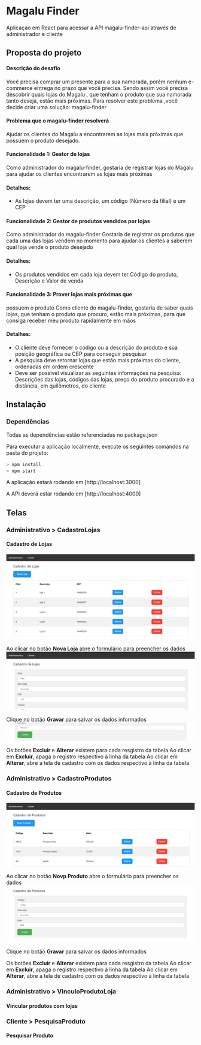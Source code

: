 # Magalu Finder

Aplicaçao em React para acessar a API magalu-finder-api através de administrador e cliente

## Proposta do projeto
#### Descrição do desafio
Você precisa comprar um presente para a sua namorada, porém nenhum
e-commerce entrega no prazo que você precisa. Sendo assim você precisa
descobrir quais lojas do Magalu , que tenham o produto que sua namorada tanto
deseja, estão mais próximas. Para resolver este problema ,você decide criar uma
solução: magalu-finder

#### Problema que o magalu-finder resolverá
Ajudar os clientes do Magalu a encontrarem as lojas mais próximas que possuem o
produto desejado.

#### Funcionalidade 1: Gestor de lojas
Como administrador do magalu-finder, gostaria de registrar lojas do Magalu para ajudar os clientes encontrarem as lojas mais próximas
#### Detalhes:
 * As lojas devem ter uma descrição, um código (Número da filial) e um CEP

#### Funcionalidade 2: Gestor de produtos vendidos por lojas
Como administrador do magalu-finder
Gostaria de registrar os produtos que cada uma das lojas vendem no momento para ajudar os clientes a saberem qual loja vende o produto desejado
#### Detalhes:
* Os produtos vendidos em cada loja devem ter Código do produto, Descrição e Valor de venda

#### Funcionalidade 3: Prover lojas mais próximas que
possuem o produto
Como cliente do magalu-finder, gostaria de saber quais lojas, que tenham o produto que procuro, estão mais próximas, para que consiga receber meu produto rapidamente em mãos
#### Detalhes:
* O cliente deve fornecer o código ou a descrição do produto e sua posição geográfica ou CEP para conseguir pesquisar
* A pesquisa deve retornar lojas que estão mais próximas do cliente,
ordenadas em ordem crescente
* Deve ser possível visualizar as seguintes informações na pesquisa:
Descrições das lojas, códigos das lojas, preço do produto procurado e a
distância, em quilômetros, do cliente

## Instalação

### Dependências
Todas as dependências estão referenciadas no package.json

Para executar a aplicação localmente, execute os seguintes comandos na pasta do projeto:

``` javascript
> npm install
> npm start
```
A aplicação estará rodando em [http://localhost:3000]

A API deverá estar rodando em [http://localhost:4000]

## Telas

### Administrativo > CadastroLojas
#### Cadastro de Lojas
![tela](https://raw.githubusercontent.com/kairoLamarca/magalu-finder/master/public/screenshots/adm_cadastro_lojas.png)

Ao clicar no botão **Nova Loja** abre o formulário para preencher os dados
![novaLoja](https://raw.githubusercontent.com/kairoLamarca/magalu-finder/master/public/screenshots/adm_cadastro_lojas_novaloja.png)

Clique no botão **Gravar** para salvar os dados informados
![gravar](https://raw.githubusercontent.com/kairoLamarca/magalu-finder/master/public/screenshots/adm_cadastro_lojas_gravar.png)

Os botões **Excluir** e **Alterar** existem para cada resgistro da tabela
Ao clicar em **Excluir**, apaga o registro respectivo à linha da tabela
Ao clicar em **Alterar**, abre a tela de cadastro com os dados respectivo à linha da tabela 

### Administrativo > CadastroProdutos
#### Cadastro de Produtos
![tela](https://raw.githubusercontent.com/kairoLamarca/magalu-finder/master/public/screenshots/adm_cadastro_produtos.png)

Ao clicar no botão **Novp Produto** abre o formulário para preencher os dados
![novoProduto](https://raw.githubusercontent.com/kairoLamarca/magalu-finder/master/public/screenshots/adm_cadastro_produtos_novoproduto.png)

Clique no botão **Gravar** para salvar os dados informados

Os botões **Excluir** e **Alterar** existem para cada resgistro da tabela
Ao clicar em **Excluir**, apaga o registro respectivo à linha da tabela
Ao clicar em **Alterar**, abre a tela de cadastro com os dados respectivo à linha da tabela 

### Administrativo > VinculoProdutoLoja
#### Vincular produtos com lojas

### Cliente > PesquisaProduto
#### Pesquisar Produto